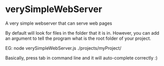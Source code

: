 # verySimpleWebServer
A very simple webserver that can serve web pages

By default will look for files in the folder that it is in.
However, you can add an argument to tell the program what is the root folder of your project.

EG: node verySimpleWebServer.js ./projects/myProject/

Basically, press tab in command line and it will auto-complete correctly :)
